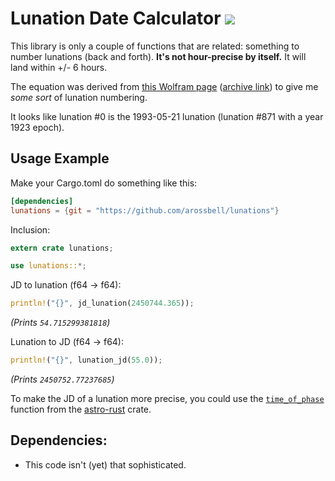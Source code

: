 # Lunation Date Calculator [![](https://img.shields.io/badge/license-MIT-blue.svg)](https://github.com/arossbell/lunations/blob/master/LICENSE.md)
This library is only a couple of functions that are related: something to number lunations (back and forth).
**It's not hour-precise by itself.** It will land within +/- 6 hours.

The equation was derived from [this Wolfram page](https://scienceworld.wolfram.com/astronomy/Lunation.html) ([archive link](https://web.archive.org/web/20181105235912/https://scienceworld.wolfram.com/astronomy/Lunation.html)) to give me *some sort* of lunation numbering.

It looks like lunation #0 is the 1993-05-21 lunation (lunation #871 with a year 1923 epoch).

## Usage Example
Make your Cargo.toml do something like this:
```toml
[dependencies]
lunations = {git = "https://github.com/arossbell/lunations"}
```

Inclusion:
```rust
extern crate lunations;

use lunations::*;
```

JD to lunation (f64 -> f64):
```rust
println!("{}", jd_lunation(2450744.365));
```
*(Prints `54.715299381818`)*

Lunation to JD (f64 -> f64):
```rust
println!("{}", lunation_jd(55.0));
```
*(Prints `2450752.77237685`)*

To make the JD of a lunation more precise, you could use the [`time_of_phase`](https://saurvs.github.io/astro-rust/astro/lunar/fn.time_of_phase.html) function from the [astro-rust](https://github.com/arossbell/astro-rust) crate.

## Dependencies:
- This code isn't (yet) that sophisticated.
